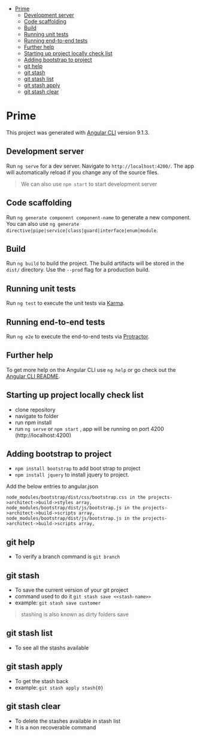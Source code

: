 - [Prime](#prime)
  - [Development server](#development-server)
  - [Code scaffolding](#code-scaffolding)
  - [Build](#build)
  - [Running unit tests](#running-unit-tests)
  - [Running end-to-end tests](#running-end-to-end-tests)
  - [Further help](#further-help)
  - [Starting up project locally check list](#starting-up-project-locally-check-list)
  - [Adding bootstrap to project](#adding-bootstrap-to-project)
  - [git help](#git-help)
  - [git stash](#git-stash)
  - [git stash list](#git-stash-list)
  - [git stash apply](#git-stash-apply)
  - [git stash clear](#git-stash-clear)

# Prime

This project was generated with [Angular CLI](https://github.com/angular/angular-cli) version 9.1.3.

## Development server

Run `ng serve` for a dev server. Navigate to `http://localhost:4200/`. The app will automatically reload if you change any of the source files.

> We can also use `npm start` to start development server

## Code scaffolding

Run `ng generate component component-name` to generate a new component. You can also use `ng generate directive|pipe|service|class|guard|interface|enum|module`.

## Build

Run `ng build` to build the project. The build artifacts will be stored in the `dist/` directory. Use the `--prod` flag for a production build.

## Running unit tests

Run `ng test` to execute the unit tests via [Karma](https://karma-runner.github.io).

## Running end-to-end tests

Run `ng e2e` to execute the end-to-end tests via [Protractor](http://www.protractortest.org/).

## Further help

To get more help on the Angular CLI use `ng help` or go check out the [Angular CLI README](https://github.com/angular/angular-cli/blob/master/README.md).

## Starting up project locally check list

- clone repository
- navigate to folder
- run npm install
- run `ng serve` or `npm start` , app will be running on port 4200 (http://localhost:4200)

## Adding bootstrap to project

- `npm install bootstrap` to add boot strap to project
- `npm install jquery` to install jquery to project.

Add the below entries to angular.json

```
node_modules/bootstrap/dist/css/bootstrap.css in the projects->architect->build->styles array,
node_modules/bootstrap/dist/js/bootstrap.js in the projects->architect->build->scripts array,
node_modules/bootstrap/dist/js/bootstrap.js in the projects->architect->build->scripts array,
```

## git help

- To verify a branch command is `git branch`

## git stash

- To save the current version of your git project
- command used to do it `git stash save <<stash-name>>`
- example: ```git stash save customer```

> stashing is also known as dirty folders save

## git stash list

- To see all the stashs available

## git stash apply
- To get the stash back
- example: ```git stash apply stash{0}``` 

## git stash clear
- To delete the stashes available in stash list
- It is a non recoverable command
  

